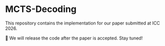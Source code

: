 # MCTS-Decoding

This repository contains the implementation for our paper submitted at ICC 2026.

🚧 We will release the code after the paper is accepted. Stay tuned!
